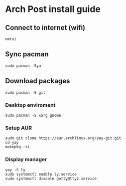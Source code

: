 # Arch Post install guide
## Connect to internet (wifi)
```
nmtui
```

## Sync pacman
```
sudo pacman -Syu
```

## Download packages
```
sudo pacman -S git
```

### Desktop enviroment
```
sudo pacman -S xorg gnome
```
### Setup AUR
```
sudo git clone https://aur.archlinux.org/yay-git.git
cd yay
makepkg -si
```
### Display manager
```
yay -S ly
sudo systemctl enable ly.service
sudo systemctl disable getty@tty2.service
```




